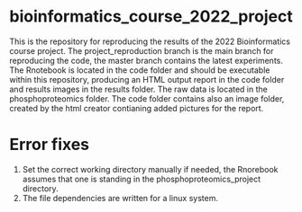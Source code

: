 # bioinformatics_course_2022_project
This is the repository for reproducing the results of the 2022 Bioinformatics course project. The project_reproduction branch is the main branch for reproducing the code, the master branch contains the latest experiments.
The Rnotebook is located in the code folder and should be executable within this repository, producing an HTML output report in the code folder and results images in the results folder. The raw data is located in the phosphoproteomics folder.
The code folder contains also an image folder, created by the html creator contianing added pictures for the report.
# Error fixes
1. Set the correct working directory manually if needed, the Rnorebook assumes that one is standing in the phosphoproteomics_project directory.
2. The file dependencies are written for a linux system.

